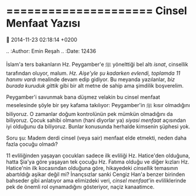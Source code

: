 =====================
Cinsel Menfaat Yazısı
=====================

:date: 2014-11-23 02:18:14 +0200

.. :Author: Emin Reşah
.. :Date:   12436

İslam'a ters bakanların Hz. Peygamber'e ﷺ yönelttiği bel altı *isnat*,
cinsellik tarafından oluyor, malum. *Hz. Aişe'yle şu kadarken evlendi,
toplamda 11 hanımı vardı* mealinde devam edip gidiyor. Bu meyanda
yazılanlar, *biz burada kuruduk gittik* gibi bir alt metne de sahip ama
şimdilik boşverelim.

Peygamber'i savunmak bana düşmez velakin bu cinsel menfaat meselesinde
şöyle bir şey kafama takılıyor: Peygamber'in ﷺ kısır olmadığını
biliyoruz. O zamanlar doğum kontrolünün pek mümkün olmadığını da
biliyoruz. Çocuk sahibi olmanın (hani diyorlar ya) *siyasi menfaat*
açısından iyi olduğunu da biliyoruz. Bunlar konusunda herhalde kimsenin
şüphesi yok.

Soru şu: Madem derdi cinsel (veya sair) menfaat elde etmekti, neden daha
fazla çocuğu olmadı?

11 evliliğinden yaşayan çocukları sadece ilk evliliği Hz. Hatice'den
olduğuna, hatta Şia'ya göre yaşayan tek çocuğu Hz. Fatıma olduğu ve
diğer kızları Hz. Hatice'nin ilk kocasından olduğuna göre, hikayedeki
*cinsellik* temasının abartıldığı aşikar değil mi? İnançsızlar sanki
Cengiz Han'a benzer birinden bahseder gibi anlatıyor ama elimizdeki
veri, *cinsel menfaat*'in evliliklerinde pek de önemli rol oynamadığını
gösteriyor, naçiz kanaatimce.
